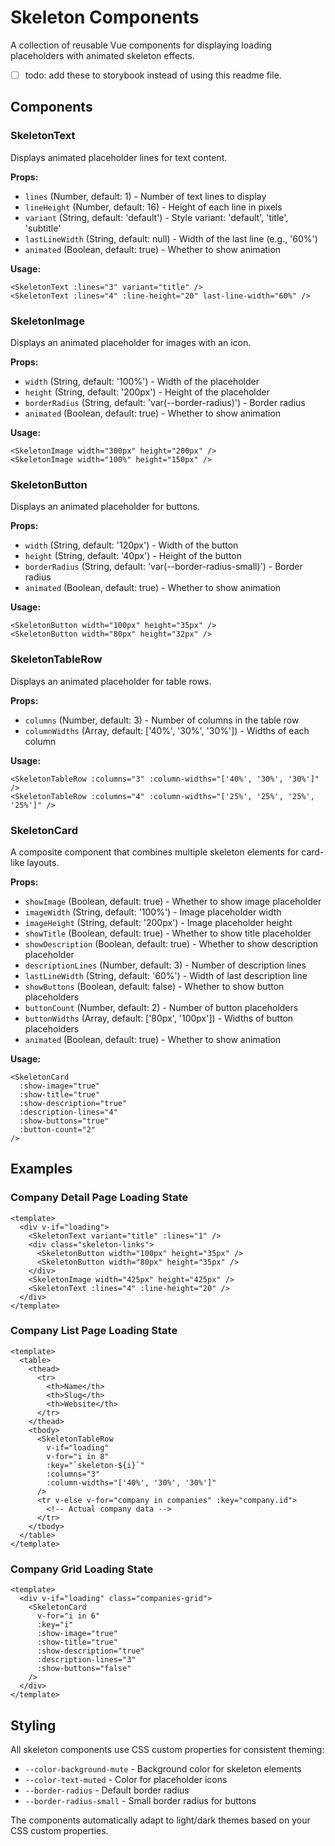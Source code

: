 # Skeleton Components

A collection of reusable Vue components for displaying loading placeholders with animated skeleton effects.
- [ ] todo: add these to storybook instead of using this readme file.


## Components

### SkeletonText
Displays animated placeholder lines for text content.

**Props:**
- `lines` (Number, default: 1) - Number of text lines to display
- `lineHeight` (Number, default: 16) - Height of each line in pixels
- `variant` (String, default: 'default') - Style variant: 'default', 'title', 'subtitle'
- `lastLineWidth` (String, default: null) - Width of the last line (e.g., '60%')
- `animated` (Boolean, default: true) - Whether to show animation

**Usage:**
```vue
<SkeletonText :lines="3" variant="title" />
<SkeletonText :lines="4" :line-height="20" last-line-width="60%" />
```

### SkeletonImage
Displays an animated placeholder for images with an icon.

**Props:**
- `width` (String, default: '100%') - Width of the placeholder
- `height` (String, default: '200px') - Height of the placeholder
- `borderRadius` (String, default: 'var(--border-radius)') - Border radius
- `animated` (Boolean, default: true) - Whether to show animation

**Usage:**
```vue
<SkeletonImage width="300px" height="200px" />
<SkeletonImage width="100%" height="150px" />
```

### SkeletonButton
Displays an animated placeholder for buttons.

**Props:**
- `width` (String, default: '120px') - Width of the button
- `height` (String, default: '40px') - Height of the button
- `borderRadius` (String, default: 'var(--border-radius-small)') - Border radius
- `animated` (Boolean, default: true) - Whether to show animation

**Usage:**
```vue
<SkeletonButton width="100px" height="35px" />
<SkeletonButton width="80px" height="32px" />
```

### SkeletonTableRow
Displays an animated placeholder for table rows.

**Props:**
- `columns` (Number, default: 3) - Number of columns in the table row
- `columnWidths` (Array, default: ['40%', '30%', '30%']) - Widths of each column

**Usage:**
```vue
<SkeletonTableRow :columns="3" :column-widths="['40%', '30%', '30%']" />
<SkeletonTableRow :columns="4" :column-widths="['25%', '25%', '25%', '25%']" />
```

### SkeletonCard
A composite component that combines multiple skeleton elements for card-like layouts.

**Props:**
- `showImage` (Boolean, default: true) - Whether to show image placeholder
- `imageWidth` (String, default: '100%') - Image placeholder width
- `imageHeight` (String, default: '200px') - Image placeholder height
- `showTitle` (Boolean, default: true) - Whether to show title placeholder
- `showDescription` (Boolean, default: true) - Whether to show description placeholder
- `descriptionLines` (Number, default: 3) - Number of description lines
- `lastLineWidth` (String, default: '60%') - Width of last description line
- `showButtons` (Boolean, default: false) - Whether to show button placeholders
- `buttonCount` (Number, default: 2) - Number of button placeholders
- `buttonWidths` (Array, default: ['80px', '100px']) - Widths of button placeholders
- `animated` (Boolean, default: true) - Whether to show animation

**Usage:**
```vue
<SkeletonCard
  :show-image="true"
  :show-title="true"
  :show-description="true"
  :description-lines="4"
  :show-buttons="true"
  :button-count="2"
/>
```

## Examples

### Company Detail Page Loading State
```vue
<template>
  <div v-if="loading">
    <SkeletonText variant="title" :lines="1" />
    <div class="skeleton-links">
      <SkeletonButton width="100px" height="35px" />
      <SkeletonButton width="80px" height="35px" />
    </div>
    <SkeletonImage width="425px" height="425px" />
    <SkeletonText :lines="4" :line-height="20" />
  </div>
</template>
```

### Company List Page Loading State
```vue
<template>
  <table>
    <thead>
      <tr>
        <th>Name</th>
        <th>Slug</th>
        <th>Website</th>
      </tr>
    </thead>
    <tbody>
      <SkeletonTableRow
        v-if="loading"
        v-for="i in 8"
        :key="`skeleton-${i}`"
        :columns="3"
        :column-widths="['40%', '30%', '30%']"
      />
      <tr v-else v-for="company in companies" :key="company.id">
        <!-- Actual company data -->
      </tr>
    </tbody>
  </table>
</template>
```

### Company Grid Loading State
```vue
<template>
  <div v-if="loading" class="companies-grid">
    <SkeletonCard
      v-for="i in 6"
      :key="i"
      :show-image="true"
      :show-title="true"
      :show-description="true"
      :description-lines="3"
      :show-buttons="false"
    />
  </div>
</template>
```

## Styling

All skeleton components use CSS custom properties for consistent theming:
- `--color-background-mute` - Background color for skeleton elements
- `--color-text-muted` - Color for placeholder icons
- `--border-radius` - Default border radius
- `--border-radius-small` - Small border radius for buttons

The components automatically adapt to light/dark themes based on your CSS custom properties.
